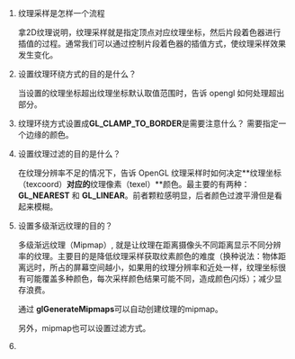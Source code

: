 1. 纹理采样是怎样一个流程

   拿2D纹理说明，纹理采样就是指定顶点对应纹理坐标，然后片段着色器进行插值的过程。通常我们可以通过控制片段着色器的插值方式，使纹理采样效果发生变化。
   
2. 设置纹理环绕方式的目的是什么？

   当设置的纹理坐标超出纹理坐标默认取值范围时，告诉 opengl 如何处理超出部分。

3. 纹理环绕方式设置成**GL_CLAMP_TO_BORDER**是需要注意什么？
   需要指定一个边缘的颜色。

4. 设置纹理过滤的目的是什么？

   在纹理分辨率不足的情况下，告诉 OpenGL 纹理采样时如何决定**纹理坐标（texcoord）**对应的**纹理像素（texel）**颜色。最主要的有两种：**GL_NEAREST** 和 **GL_LINEAR**。前者颗粒感明显，后者颜色过渡平滑但是看起来模糊。

5. 设置多级渐远纹理的目的？

   多级渐远纹理（Mipmap）, 就是让纹理在距离摄像头不同距离显示不同分辨率的纹理。主要目的是降低纹理采样获取纹素颜色的难度（换种说法：物体距离远时，所占的屏幕空间越小，如果用的纹理分辨率和近处一样，纹理坐标很有可能覆盖多种颜色，每次采样颜色结果可能不同，造成颜色闪烁）；减少显存浪费。

   通过 **glGenerateMipmaps**可以自动创建纹理的mipmap。

   另外，mipmap也可以设置过滤方式。

6. 
